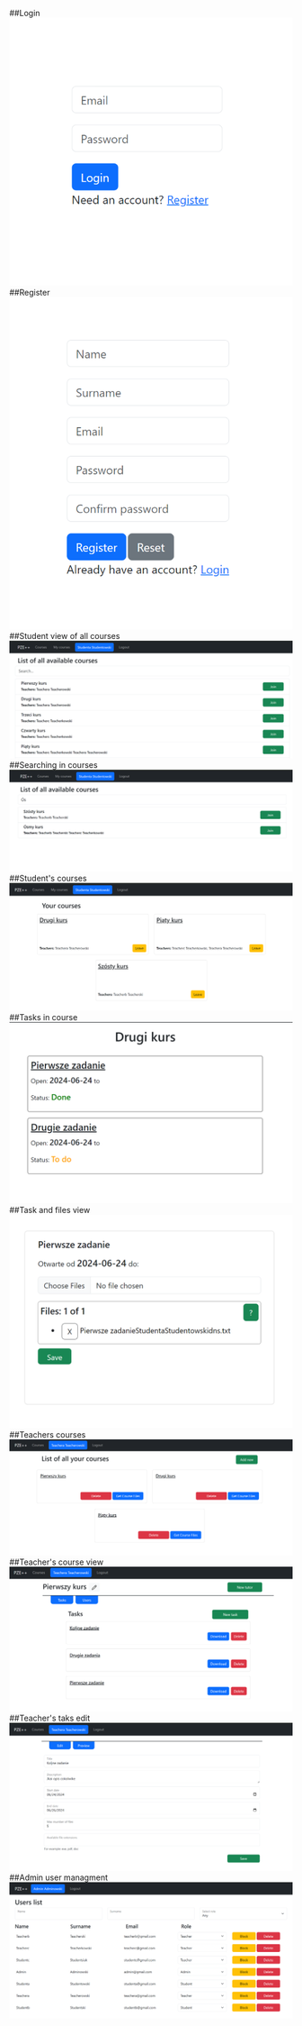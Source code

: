 ##Login
![](./Pictures/1.png?)
##Register
![](./Pictures/2.png)
##Student view of all courses
![](./Pictures/3.png)
##Searching in courses
![](./Pictures/4.png)
##Student's courses
![](./Pictures/5.png)
##Tasks in course
![](./Pictures/6.png)
##Task and files view
![](./Pictures/7.png)
##Teachers courses
![](./Pictures/8.png)
##Teacher's course view
![](./Pictures/9.png)
##Teacher's taks edit
![](./Pictures/10.png)
##Admin user managment
![](./Pictures/11.png)
